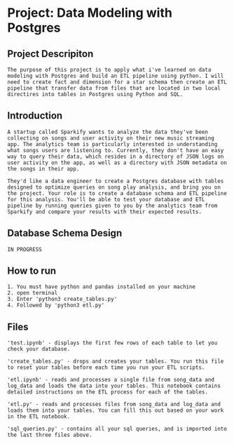# Project: Data Modeling with Postgres

## Project Descripiton

    The purpose of this project is to apply what i've learned on data modeling with Postgres and build an ETL pipeline using python. I will need to create fact and dimension for a star schema then create an ETL pipeline that transfer data from files that are located in two local directires into tables in Postgres using Python and SQL.
    
## Introduction
    A startup called Sparkify wants to analyze the data they've been collecting on songs and user activity on their new music streaming app. The analytics team is particularly interested in understanding what songs users are listening to. Currently, they don't have an easy way to query their data, which resides in a directory of JSON logs on user activity on the app, as well as a directory with JSON metadata on the songs in their app.

    They'd like a data engineer to create a Postgres database with tables designed to optimize queries on song play analysis, and bring you on the project. Your role is to create a database schema and ETL pipeline for this analysis. You'll be able to test your database and ETL pipeline by running queries given to you by the analytics team from Sparkify and compare your results with their expected results.

## Database Schema Design

    IN PROGRESS

## How to run

    1. You must have python and pandas installed on your machine
    2. open terminal
    3. Enter 'python3 create_tables.py'
    4. Followed by 'python3 etl.py'

## Files

    'test.ipynb' - displays the first few rows of each table to let you check your database.
    
    'create_tables.py' - drops and creates your tables. You run this file to reset your tables before each time you run your ETL scripts.
    
    'etl.ipynb' - reads and processes a single file from song_data and log_data and loads the data into your tables. This notebook contains detailed instructions on the ETL process for each of the tables.
    
    'etl.py' - reads and processes files from song_data and log_data and loads them into your tables. You can fill this out based on your work in the ETL notebook.
    
    'sql_queries.py' - contains all your sql queries, and is imported into the last three files above.
